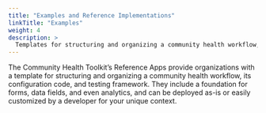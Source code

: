 ```yaml
---
title: "Examples and Reference Implementations"
linkTitle: "Examples"
weight: 4
description: >
  Templates for structuring and organizing a community health workflow, configuration code, and testing framework
---
```


The Community Health Toolkit’s Reference Apps provide organizations with a template for structuring and organizing a community health workflow, its configuration code, and testing framework. They include a foundation for forms, data fields, and even analytics, and can be deployed as-is or easily customized by a developer for your unique context.
